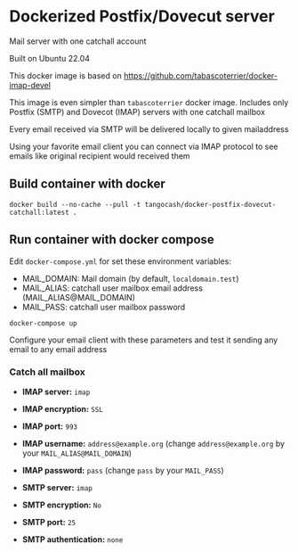 # Dockerized Postfix/Dovecut server

Mail server with one catchall account

Built on Ubuntu 22.04

This docker image is based on https://github.com/tabascoterrier/docker-imap-devel

This image is even simpler than `tabascoterrier` docker image. Includes only 
Postfix (SMTP) and Dovecot (IMAP) servers with one catchall mailbox 

Every email received via SMTP will be delivered locally to given mailaddress

Using your favorite email client you can connect via IMAP protocol to see emails like original recipient would received them

## Build container with docker

```
docker build --no-cache --pull -t tangocash/docker-postfix-dovecut-catchall:latest .
```

## Run container with docker compose

Edit ```docker-compose.yml``` for set these environment variables:

- MAIL_DOMAIN: Mail domain (by default, `localdomain.test`)
- MAIL_ALIAS: catchall user mailbox email address (MAIL_ALIAS@MAIL_DOMAIN)
- MAIL_PASS: catchall user mailbox password

```
docker-compose up
```

Configure your email client with these parameters and test it sending 
any email to any email address 

### Catch all mailbox


- **IMAP server:** `imap`
- **IMAP encryption:** `SSL`
- **IMAP port:** `993`
- **IMAP username:** `address@example.org` (change `address@example.org` by your `MAIL_ALIAS@MAIL_DOMAIN`)
- **IMAP password:** `pass` (change `pass` by your `MAIL_PASS`)

- **SMTP server:** `imap`
- **SMTP encryption:** `No`
- **SMTP port:** `25`
- **SMTP authentication:** `none`

